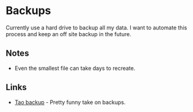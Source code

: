 # Backups
Currently use a hard drive to backup all my data. I want to automate this process and keep an off site backup in the future.

## Notes
- Even the smallest file can take days to recreate.

## Links
- [Tao backup](http://taobackup.com/) - Pretty funny take on backups.